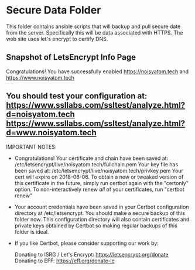 # Secure Data Folder

This folder contains ansible scripts that will backup and pull secure date from the server. Specifically this  will be data associated 
with HTTPS. The web site uses let's encrypt to certify DNS.

## Snapshot of LetsEncrypt Info Page

Congratulations! You have successfully enabled https://noisyatom.tech and
https://www.noisyatom.tech

You should test your configuration at:
https://www.ssllabs.com/ssltest/analyze.html?d=noisyatom.tech
https://www.ssllabs.com/ssltest/analyze.html?d=www.noisyatom.tech
-------------------------------------------------------------------------------

IMPORTANT NOTES:
 - Congratulations! Your certificate and chain have been saved at:
   /etc/letsencrypt/live/noisyatom.tech/fullchain.pem
   Your key file has been saved at:
   /etc/letsencrypt/live/noisyatom.tech/privkey.pem
   Your cert will expire on 2018-06-06. To obtain a new or tweaked
   version of this certificate in the future, simply run certbot again
   with the "certonly" option. To non-interactively renew *all* of
   your certificates, run "certbot renew"
 - Your account credentials have been saved in your Certbot
   configuration directory at /etc/letsencrypt. You should make a
   secure backup of this folder now. This configuration directory will
   also contain certificates and private keys obtained by Certbot so
   making regular backups of this folder is ideal.
 - If you like Certbot, please consider supporting our work by:

   Donating to ISRG / Let's Encrypt:   https://letsencrypt.org/donate
   Donating to EFF:                    https://eff.org/donate-le
